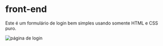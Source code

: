 # front-end
 Este é um formulário de login bem simples usando somente HTML e CSS puro.
 
 <img src="https://github.com/lucastrindadebarra/formulario-de-login/blob/master/imagens/formulario-de-login.png" alt="página de login"></img>
